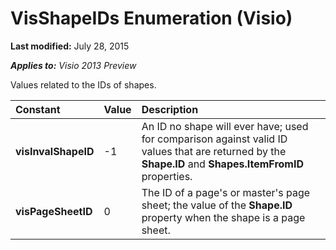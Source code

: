 
# VisShapeIDs Enumeration (Visio)

 **Last modified:** July 28, 2015

 _**Applies to:** Visio 2013 Preview_

Values related to the IDs of shapes.



|**Constant**|**Value**|**Description**|
|:-----|:-----|:-----|
| **visInvalShapeID**|-1|An ID no shape will ever have; used for comparison against valid ID values that are returned by the  **Shape.ID** and **Shapes.ItemFromID** properties.|
| **visPageSheetID**|0|The ID of a page's or master's page sheet; the value of the  **Shape.ID** property when the shape is a page sheet.|
